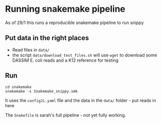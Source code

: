 # Running snakemake pipeline

As of 29/1 this runs a reproducible snakemake pipeline to run snippy

## Put data in the right places

* Read files in `data/`
* the script `data/download_test_files.sh` will use `wget` to download some
DASSIM E. coli reads and a K12 reference for testing

## Run 

`cd snakemake`  
`snakemake -s Snakemake_snippy.smk`  

It uses the `configJL.yaml` file and the data in the `data/` folder - put reads
in here

The `Snakefile` is sarah's full pipeline - not yet fully working.
